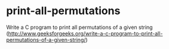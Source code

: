 print-all-permutations
======================

Write a C program to print all permutations of a given string (http://www.geeksforgeeks.org/write-a-c-program-to-print-all-permutations-of-a-given-string/)
